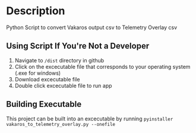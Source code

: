 # Description
Python Script to convert Vakaros output csv to Telemetry Overlay csv 

## Using Script If You're Not a Developer

1. Navigate to `/dist` directory in github
2. Click on the excecutable file that corresponds to your operating system (.exe for windows)
3. Download excecutable file
4. Double click excecutable file to run app

## Building Executable 

This project can be built into an excecutable by running `pyinstaller vakaros_to_telemetry_overlay.py --onefile`

